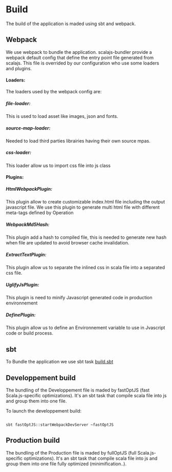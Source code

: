 # Build

The build of the application is maded using sbt and webpack.

## Webpack
We use webpack to bundle the application. scalajs-bundler provide a webpack default config
that define the entry point file generated from scalajs.
This file is overrided by our configuration who use some loaders and plugins.

#### Loaders:
The loaders used by the webpack config are:
##### file-loader:
This is used to load asset like images, json and fonts.
##### source-map-loader:
Needed to load third parties librairies having their own source mpas.
##### css-loader:
This loader allow us to import css file into js class

#### Plugins:

##### HtmlWebpackPlugin:
This plugin allow to create customizable index.html file including the output javascript file.
We use this plugin to generate multi html file with different meta-tags defined by Operation
##### WebpackMd5Hash:
This plugin add a hash to compiled file, this is needed to generate new hash when file are updated
to avoid browser cache invalidation.
##### ExtractTextPlugin:
This plugin allow us to separate the inlined css in scala file into a separated css file.
##### UglifyJsPlugin:
This plugin is need to minify Javascript generated code in production environnement
##### DefinePlugin:
This plugin allow us to define an Environnement variable to use in Jvascript code or build process.


## sbt
To Bundle the application we use sbt task
[build.sbt](build.sbt)

## Developpement build
The bundling of the Developpement file is maded by
fastOptJS (fast Scala.js-specific optimizations). It's an sbt task that compile
scala file into js and group them into one file.

To launch the developpement build:
```

sbt fastOptJS::startWebpackDevServer ~fastOptJS

```

## Production build
The bundling of the Production file is maded by
fullOptJS (full Scala.js-specific optimizations). It's an sbt task that compile
scala file into js and group them into one file fully optimized (minimification..).

